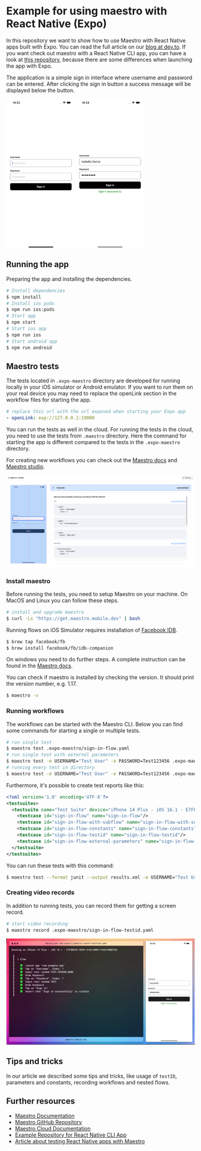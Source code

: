 # Example for using maestro with React Native (Expo)

In this repository we want to show how to use Maestro with React Native apps built with Expo. You can read the full article on our [blog at dev.to](https://dev.to/b42/test-your-react-native-app-with-maestro-5bfj). If you want check out maestro with a React Native CLI app, you can have a look at [this repository](https://github.com/alexanderhodes/react-native-cli-maestro-example), because there are some differences when launching the app with Expo.

The application is a simple sign in interface where username and password can be entered. After clicking the sign in button a success message will be displayed below the button.

<div style="display:flex;flex-direction:row">
<img src="https://raw.githubusercontent.com/alexanderhodes/react-native-expo-maestro-example/main/res/example-screenshot.png" alt="Screenshot Sign In" height="400" width="auto" style="marginRight: 16px">
<img src="https://raw.githubusercontent.com/alexanderhodes/react-native-expo-maestro-example/main/res/example-success-screenshot.png" alt="Screenshot Sign In Success" height="400" width="auto">
</div>

## Running the app

Preparing the app and installing the dependencies.

```bash
# Install dependencies
$ npm install
# Install ios pods
$ npm run ios:pods
# Start app
$ npm start
# Start ios app
$ npm run ios
# Start android app
$ npm run android
```

## Maestro tests

The tests located in `.expo-maestro` directory are developed for running locally in your iOS simulator or Android emulator. If you want to run them on your real device you may need to replace the openLink section in the workflow files for starting the app.

```yaml
# replace this url with the url exposed when starting your Expo app
- openLink: exp://127.0.0.1:19000
```

You can run the tests as well in the cloud. For running the tests in the cloud, you need to use the tests from `.maestro` directory. Here the command for starting the app is different compared to the tests in the `.expo-maestro` directory.

For creating new workflows you can check out the [Maestro docs](https://maestro.mobile.dev) and [Maestro studio](https://maestro.mobile.dev/getting-started/maestro-studio).

![Maestro studio](https://raw.githubusercontent.com/alexanderhodes/react-native-expo-maestro-example/main/res/maestro-studio-2.png)

### Install maestro

Before running the tests, you need to setup Maestro on your machine. On MacOS and Linux you can follow these steps. 

```bash
# install and upgrade maestro
$ curl -Ls "https://get.maestro.mobile.dev" | bash
```

Running flows on iOS Simulator requires installation of [Facebook IDB](https://fbidb.io).

```bash
$ brew tap facebook/fb
$ brew install facebook/fb/idb-companion
```

On windows you need to do further steps. A complete instruction can be found in the [Maestro docs](https://maestro.mobile.dev/getting-started/installing-maestro).

You can check if maestro is installed by checking the version. It should print the version number, e.g. 1.17.

```bash
$ maestro -v
```

### Running workflows

The workflows can be started with the Maestro CLI. Below you can find some commands for starting a single or multiple tests.

```bash
# run single test
$ maestro test .expo-maestro/sign-in-flow.yaml
# run single test with external parameters
$ maestro test -e USERNAME="Test User" -e PASSWORD=Test123456 .expo-maestro/sign-in-flow-external-parameters.yaml
# running every test in directory
$ maestro test -e USERNAME="Test User" -e PASSWORD=Test123456 .expo-maestro
```

Furthermore, it's possible to create test reports like this:

```xml
<?xml version='1.0' encoding='UTF-8'?>
<testsuites>
  <testsuite name="Test Suite" device="iPhone 14 Plus - iOS 16.1 - E7F8022E-939F-4165-B887-F342740BFCE6" tests="5" failures="0">
    <testcase id="sign-in-flow" name="sign-in-flow"/>
    <testcase id="sign-in-flow-with-subflow" name="sign-in-flow-with-subflow"/>
    <testcase id="sign-in-flow-constants" name="sign-in-flow-constants"/>
    <testcase id="sign-in-flow-testid" name="sign-in-flow-testid"/>
    <testcase id="sign-in-flow-external-parameters" name="sign-in-flow-external-parameters"/>
  </testsuite>
</testsuites>
```

You can run these tests with this command:

```bash
$ maestro test --format junit --output results.xml -e USERNAME="Test User" -e PASSWORD="Test123456" .expo-maestro
```

### Creating video records

In addition to running tests, you can record them for getting a screen record.

```bash
# start video recording
$ maestro record .expo-maestro/sign-in-flow-testid.yaml
```

![Maestro record](https://raw.githubusercontent.com/alexanderhodes/react-native-expo-maestro-example/main/res/maestro-record.png)

## Tips and tricks

In our article we described some tips and tricks, like usage of `testID`, parameters and constants, recording workflows and nested flows. 

## Further resources

- [Maestro Documentation](https://maestro.mobile.dev)
- [Maestro GitHub Repository](https://github.com/mobile-dev-inc/maestro)
- [Maestro Cloud Documentation](https://cloud.mobile.dev)
- [Example Repository for React Native CLI App](https://github.com/alexanderhodes/react-native-cli-maestro-example)
- [Article about testing React Native apps with Maestro](https://dev.to/b42/test-your-react-native-app-with-maestro-5bfj)
